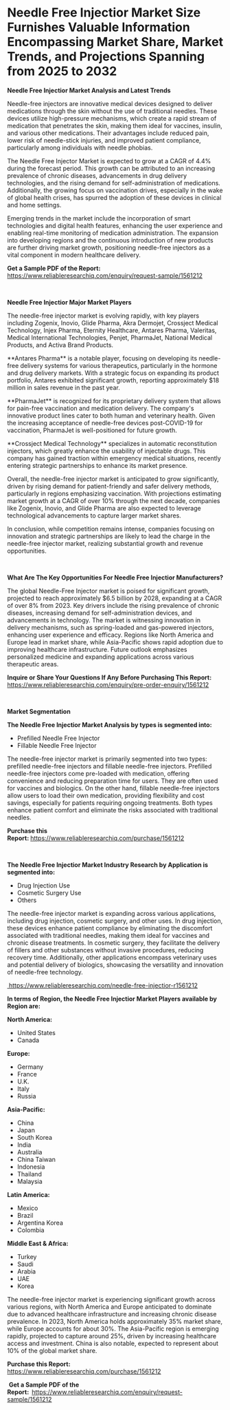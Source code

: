 <p><h1>Needle Free Injectior Market Size Furnishes Valuable Information Encompassing Market Share, Market Trends, and Projections Spanning from 2025 to 2032</h1></p><p><strong>Needle Free Injectior Market Analysis and Latest Trends</strong></p>
<p><p>Needle-free injectors are innovative medical devices designed to deliver medications through the skin without the use of traditional needles. These devices utilize high-pressure mechanisms, which create a rapid stream of medication that penetrates the skin, making them ideal for vaccines, insulin, and various other medications. Their advantages include reduced pain, lower risk of needle-stick injuries, and improved patient compliance, particularly among individuals with needle phobias.</p><p>The Needle Free Injector Market is expected to grow at a CAGR of 4.4% during the forecast period. This growth can be attributed to an increasing prevalence of chronic diseases, advancements in drug delivery technologies, and the rising demand for self-administration of medications. Additionally, the growing focus on vaccination drives, especially in the wake of global health crises, has spurred the adoption of these devices in clinical and home settings. </p><p>Emerging trends in the market include the incorporation of smart technologies and digital health features, enhancing the user experience and enabling real-time monitoring of medication administration. The expansion into developing regions and the continuous introduction of new products are further driving market growth, positioning needle-free injectors as a vital component in modern healthcare delivery.</p></p>
<p><strong>Get a Sample PDF of the Report:&nbsp;</strong> <a href="https://www.reliableresearchiq.com/enquiry/request-sample/1561212?utm_campaign=2739&utm_medium=2&utm_source=Github&utm_content=ia&utm_term=14042025&utm_id=needle-free-injectior">https://www.reliableresearchiq.com/enquiry/request-sample/1561212</a></p>
<p>&nbsp;</p>
<p><strong>Needle Free Injectior Major Market Players</strong></p>
<p><p>The needle-free injector market is evolving rapidly, with key players including Zogenix, Inovio, Glide Pharma, Akra Dermojet, Crossject Medical Technology, Injex Pharma, Eternity Healthcare, Antares Pharma, Valeritas, Medical International Technologies, Penjet, PharmaJet, National Medical Products, and Activa Brand Products.</p><p>**Antares Pharma** is a notable player, focusing on developing its needle-free delivery systems for various therapeutics, particularly in the hormone and drug delivery markets. With a strategic focus on expanding its product portfolio, Antares exhibited significant growth, reporting approximately $18 million in sales revenue in the past year.</p><p>**PharmaJet** is recognized for its proprietary delivery system that allows for pain-free vaccination and medication delivery. The company's innovative product lines cater to both human and veterinary health. Given the increasing acceptance of needle-free devices post-COVID-19 for vaccination, PharmaJet is well-positioned for future growth.</p><p>**Crossject Medical Technology** specializes in automatic reconstitution injectors, which greatly enhance the usability of injectable drugs. This company has gained traction within emergency medical situations, recently entering strategic partnerships to enhance its market presence.</p><p>Overall, the needle-free injector market is anticipated to grow significantly, driven by rising demand for patient-friendly and safer delivery methods, particularly in regions emphasizing vaccination. With projections estimating market growth at a CAGR of over 10% through the next decade, companies like Zogenix, Inovio, and Glide Pharma are also expected to leverage technological advancements to capture larger market shares. </p><p>In conclusion, while competition remains intense, companies focusing on innovation and strategic partnerships are likely to lead the charge in the needle-free injector market, realizing substantial growth and revenue opportunities.</p></p>
<p>&nbsp;</p>
<p><strong>What Are The Key Opportunities For Needle Free Injectior Manufacturers?</strong></p>
<p><p>The global Needle-Free Injector market is poised for significant growth, projected to reach approximately $6.5 billion by 2028, expanding at a CAGR of over 8% from 2023. Key drivers include the rising prevalence of chronic diseases, increasing demand for self-administration devices, and advancements in technology. The market is witnessing innovation in delivery mechanisms, such as spring-loaded and gas-powered injectors, enhancing user experience and efficacy. Regions like North America and Europe lead in market share, while Asia-Pacific shows rapid adoption due to improving healthcare infrastructure. Future outlook emphasizes personalized medicine and expanding applications across various therapeutic areas.</p></p>
<p><strong>Inquire or Share Your Questions If Any Before Purchasing This Report:</strong> <a href="https://www.reliableresearchiq.com/enquiry/pre-order-enquiry/1561212?utm_campaign=2739&utm_medium=2&utm_source=Github&utm_content=ia&utm_term=14042025&utm_id=needle-free-injectior">https://www.reliableresearchiq.com/enquiry/pre-order-enquiry/1561212</a></p>
<p>&nbsp;</p>
<p><strong>Market Segmentation</strong></p>
<p><strong>The Needle Free Injectior Market Analysis by types is segmented into:</strong></p>
<p><ul><li>Prefilled Needle Free Injector</li><li>Fillable Needle Free Injector</li></ul></p>
<p><p>The needle-free injector market is primarily segmented into two types: prefilled needle-free injectors and fillable needle-free injectors. Prefilled needle-free injectors come pre-loaded with medication, offering convenience and reducing preparation time for users. They are often used for vaccines and biologics. On the other hand, fillable needle-free injectors allow users to load their own medication, providing flexibility and cost savings, especially for patients requiring ongoing treatments. Both types enhance patient comfort and eliminate the risks associated with traditional needles.</p></p>
<p><strong>Purchase this Report:&nbsp;</strong><a href="https://www.reliableresearchiq.com/purchase/1561212?utm_campaign=2739&utm_medium=2&utm_source=Github&utm_content=ia&utm_term=14042025&utm_id=needle-free-injectior">https://www.reliableresearchiq.com/purchase/1561212</a></p>
<p>&nbsp;</p>
<p><strong>The Needle Free Injectior Market Industry Research by Application is segmented into:</strong></p>
<p><ul><li>Drug Injection Use</li><li>Cosmetic Surgery Use</li><li>Others</li></ul></p>
<p><p>The needle-free injector market is expanding across various applications, including drug injection, cosmetic surgery, and other uses. In drug injection, these devices enhance patient compliance by eliminating the discomfort associated with traditional needles, making them ideal for vaccines and chronic disease treatments. In cosmetic surgery, they facilitate the delivery of fillers and other substances without invasive procedures, reducing recovery time. Additionally, other applications encompass veterinary uses and potential delivery of biologics, showcasing the versatility and innovation of needle-free technology.</p></p>
<p><a href="https://www.reliableresearchiq.com/needle-free-injectior-r1561212?utm_campaign=2739&utm_medium=2&utm_source=Github&utm_content=ia&utm_term=14042025&utm_id=needle-free-injectior">&nbsp;https://www.reliableresearchiq.com/needle-free-injectior-r1561212</a></p>
<p><strong>In terms of Region, the Needle Free Injectior Market Players available by Region are:</strong></p>
<p>
    <p> <strong> North America: </strong>
        <ul>
            <li>United States</li>
            <li>Canada</li>
        </ul>
        </p> 
    <p> <strong> Europe: </strong>
        <ul>
            <li>Germany</li>
            <li>France</li>
            <li>U.K.</li>
            <li>Italy</li>
            <li>Russia</li>
        </ul>
        </p> 
    <p> <strong> Asia-Pacific: </strong>
        <ul>
            <li>China</li>
            <li>Japan</li>
            <li>South Korea</li>
            <li>India</li>
            <li>Australia</li>
            <li>China Taiwan</li>
            <li>Indonesia</li>
            <li>Thailand</li>
            <li>Malaysia</li>
        </ul>
        </p> 
    <p> <strong> Latin America: </strong>
        <ul>
            <li>Mexico</li>
            <li>Brazil</li>
            <li>Argentina Korea</li>
            <li>Colombia</li>
        </ul>
        </p> 
    <p> <strong> Middle East & Africa: </strong>
        <ul>
            <li>Turkey</li>
            <li>Saudi</li>
            <li>Arabia</li>
            <li>UAE</li>
            <li>Korea</li>
        </ul>
    </p>
    </p>
<p><p>The needle-free injector market is experiencing significant growth across various regions, with North America and Europe anticipated to dominate due to advanced healthcare infrastructure and increasing chronic disease prevalence. In 2023, North America holds approximately 35% market share, while Europe accounts for about 30%. The Asia-Pacific region is emerging rapidly, projected to capture around 25%, driven by increasing healthcare access and investment. China is also notable, expected to represent about 10% of the global market share.</p></p>
<p><strong>Purchase this Report: </strong><a href="https://www.reliableresearchiq.com/purchase/1561212?utm_campaign=2739&utm_medium=2&utm_source=Github&utm_content=ia&utm_term=14042025&utm_id=needle-free-injectior">https://www.reliableresearchiq.com/purchase/1561212</a></p>
<p>&nbsp;<strong>Get a Sample PDF of the Report:&nbsp;&nbsp;</strong><a href="https://www.reliableresearchiq.com/enquiry/request-sample/1561212?utm_campaign=2739&utm_medium=2&utm_source=Github&utm_content=ia&utm_term=14042025&utm_id=needle-free-injectior">https://www.reliableresearchiq.com/enquiry/request-sample/1561212</a></p>
<p><strong></strong></p>
<p><p></p><p></p><p></p></p>